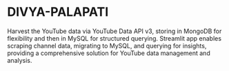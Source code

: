# DIVYA-PALAPATI
Harvest the YouTube data via YouTube Data API v3, storing in MongoDB for flexibility and then in MySQL for structured querying. Streamlit app enables scraping channel data, migrating to MySQL, and querying for insights, providing a comprehensive solution for YouTube data management and analysis.
